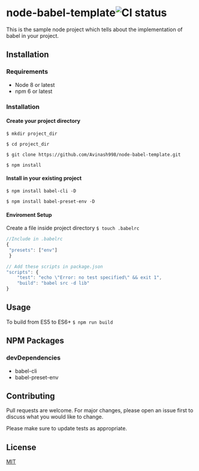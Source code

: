 
# node-babel-template![CI status](https://img.shields.io/badge/build-passing-brightgreen.svg)

This is the sample node project which tells about the implementation of babel in your project.

## Installation

### Requirements
* Node 8 or latest
* npm 6 or latest

### Installation
#### Create your project directory 
`$ mkdir project_dir`

`$ cd project_dir`

`$ git clone https://github.com/Avinash998/node-babel-template.git`

`$ npm install`
#### Install in your existing project

`$ npm install babel-cli -D`

`$ npm install babel-preset-env -D`

#### Enviroment Setup
Create a file inside project directory
`$ touch .babelrc`
```javascript
//Include in .babelrc
{ 
 "presets": ["env"]  
 }
```
```javascript
// Add these scripts in package.json
"scripts": {  
	"test": "echo \"Error: no test specified\" && exit 1",  
	"build": "babel src -d lib"  
}
```

## Usage

To build from ES5 to ES6+
`$ npm run build`

## NPM Packages

### devDependencies
* babel-cli
* babel-preset-env

## Contributing
Pull requests are welcome. For major changes, please open an issue first to discuss what you would like to change.

Please make sure to update tests as appropriate.

## License
[MIT](https://choosealicense.com/licenses/mit/)
